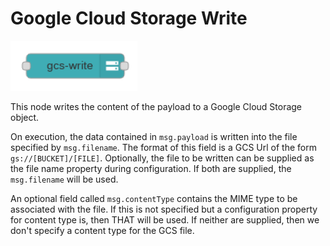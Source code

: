 # Google Cloud Storage Write

![GCS Write](images/gcs_write_node.png)

This node writes the content of the payload to a Google Cloud Storage object. 

On execution, the data contained in `msg.payload` is written into the file specified by `msg.filename`.  The format of this field is a GCS Url of the form
`gs://[BUCKET]/[FILE]`. Optionally, the file to be written can be supplied as the file name property during configuration.  If both are supplied, the `msg.filename` will be used. 

An optional field called `msg.contentType` contains the MIME type to be associated with the file.  If this is not specified but a configuration property for content type is, then THAT will be used.  If neither are supplied, then we don't specify a content type for the GCS file.
